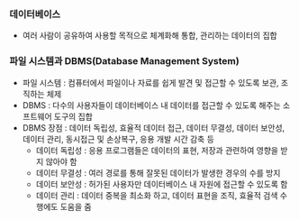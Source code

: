 ### 데이터베이스
- 여러 사람이 공유하여 사용할 목적으로 체계화해 통합, 관리하는 데이터의 집합


### 파일 시스템과 DBMS(Database Management System)
- 파일 시스템 : 컴퓨터에서 파일이나 자료를 쉽게 발견 및 접근할 수 있도록 보관, 조직하는 체제
- DBMS : 다수의 사용자들이 데이터베이스 내 데이터를 접근할 수 있도록 해주는 소프트웨어 도구의 집합
- DBMS 장점 : 데이터 독립성, 효율적 데이터 접근, 데이터 무결성, 데이터 보안성, 데이터 관리, 동시접근 및 손상복구, 응용 개발 시간 감축 등
    - 데이터 독립성 : 응용 프로그램들은 데이터의 표현, 저장과 관련하여 영향을 받지 않아야 함
    - 데이터 무결성 : 여러 경로를 통해 잘못된 데이터가 발생한 경우의 수를 방지
    - 데이터 보안성 : 허가된 사용자만 데이터베이스 내 자원에 접근할 수 있도록 함
    - 데이터 관리 : 데이터 중복을 최소화 하고, 데이터 표현을 조직, 효율적 검색 수행에도 도움을 줌